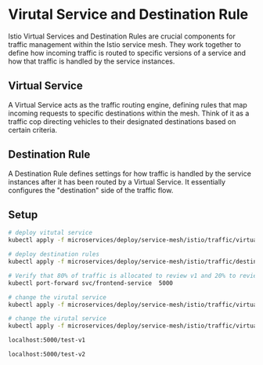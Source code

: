 # Virutal Service and Destination Rule
Istio Virtual Services and Destination Rules are crucial components for traffic management within the Istio service mesh. They work together to define how incoming traffic is routed to specific versions of a service and how that traffic is handled by the service instances.

## Virtual Service
A Virtual Service acts as the traffic routing engine, defining rules that map incoming requests to specific destinations within the mesh. Think of it as a traffic cop directing vehicles to their designated destinations based on certain criteria.

## Destination Rule
A Destination Rule defines settings for how traffic is handled by the service instances after it has been routed by a Virtual Service. It essentially configures the "destination" side of the traffic flow.

## Setup

```bash
# deploy vitutal service
kubectl apply -f microservices/deploy/service-mesh/istio/traffic/virtual-service.yaml

# deploy destination rules
kubectl apply -f microservices/deploy/service-mesh/istio/traffic/destination-rules.yaml

# Verify that 80% of traffic is allocated to review v1 and 20% to review v3.
kubectl port-forward svc/frontend-service  5000

# change the virutal service
kubectl apply -f microservices/deploy/service-mesh/istio/traffic/virtual-service-traffic-splitting.yaml

# change the virutal service
kubectl apply -f microservices/deploy/service-mesh/istio/traffic/virtual-service-testing.yaml

localhost:5000/test-v1

localhost:5000/test-v2

```